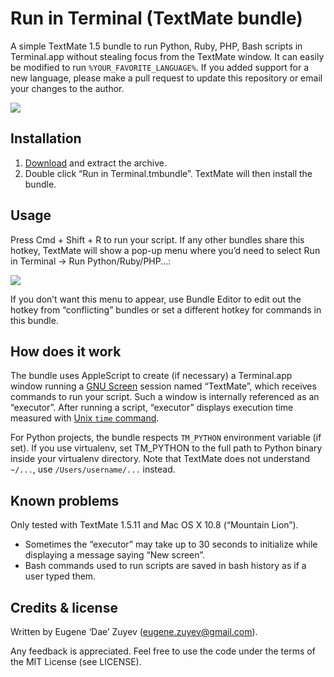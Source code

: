 Run in Terminal (TextMate bundle)
=======================================================================
A simple TextMate 1.5 bundle to run Python, Ruby, PHP, Bash scripts in Terminal.app without stealing focus from the TextMate window. It can easily be modified to run `%YOUR_FAVORITE_LANGUAGE%`. If you added support for a new language, please make a pull request to update this repository or email your changes to the author.

![](https://raw.github.com/EugeneDae/Run-in-Terminal-Bundle/master/screenshot.jpg)

Installation
-----------------------------------------------------------------------
1. [Download](https://github.com/EugeneDae/Run-in-Terminal-Bundle/archive/master.zip) and extract the archive.
2. Double click “Run in Terminal.tmbundle”. TextMate will then install the bundle.

Usage
-----------------------------------------------------------------------
Press Cmd + Shift + R to run your script. If any other bundles share this hotkey, TextMate will show a pop-up menu where you’d need to select Run in Terminal → Run Python/Ruby/PHP...:

![](http://www.imagocentre.com/images/111/textmate_popup_menu_717.jpg)

If you don’t want this menu to appear, use Bundle Editor to edit out the hotkey from “conflicting” bundles or set a different hotkey for commands in this bundle.

How does it work
-----------------------------------------------------------------------
The bundle uses AppleScript to create (if necessary) a Terminal.app window running a [GNU Screen](http://en.wikipedia.org/wiki/GNU_Screen) session named “TextMate”, which receives commands to run your script. Such a window is internally referenced as an “executor”. After running a script, “executor” displays execution time measured with [Unix `time` command](http://en.wikipedia.org/wiki/Time_%28Unix%29).

For Python projects, the bundle respects `TM_PYTHON` environment variable (if set). If you use virtualenv, set TM_PYTHON to the full path to Python binary inside your virtualenv directory. Note that TextMate does not understand `~/...`, use `/Users/username/...` instead.

Known problems
-----------------------------------------------------------------------
Only tested with TextMate 1.5.11 and Mac OS X 10.8 (“Mountain Lion”).

* Sometimes the “executor” may take up to 30 seconds to initialize while displaying a message saying “New screen”.
* Bash commands used to run scripts are saved in bash history as if a user typed them.

Credits & license
------------------------------------------------------------------------
Written by Eugene ‘Dae’ Zuyev (eugene.zuyev@gmail.com).

Any feedback is appreciated. Feel free to use the code under the terms of the MIT License (see LICENSE).
